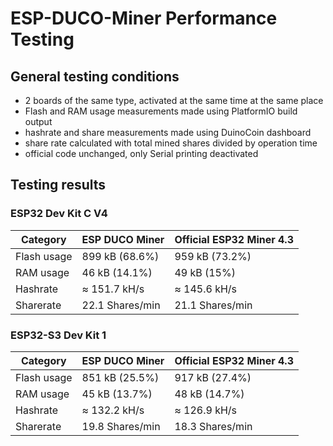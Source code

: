 # ESP-DUCO-Miner Performance Testing

## General testing conditions
- 2 boards of the same type, activated at the same time at the same place
- Flash and RAM usage measurements made using PlatformIO build output
- hashrate and share measurements made using DuinoCoin dashboard
- share rate calculated with total mined shares divided by operation time
- official code unchanged, only Serial printing deactivated

## Testing results

### ESP32 Dev Kit C V4

| Category | ESP DUCO Miner | Official ESP32 Miner 4.3 |
| --- | --- | --- |
| Flash usage | 899 kB (68.6%) | 959 kB (73.2%) |
| RAM usage | 46 kB (14.1%) | 49 kB (15%) |
| Hashrate | &asymp; 151.7 kH/s | &asymp; 145.6 kH/s |
| Sharerate | 22.1 Shares/min | 21.1 Shares/min |

### ESP32-S3 Dev Kit 1

| Category | ESP DUCO Miner | Official ESP32 Miner 4.3 |
| --- | --- | --- |
| Flash usage | 851 kB (25.5%) | 917 kB (27.4%) |
| RAM usage | 45 kB (13.7%) | 48 kB (14.7%) |
| Hashrate | &asymp; 132.2 kH/s | &asymp; 126.9 kH/s |
| Sharerate | 19.8 Shares/min | 18.3 Shares/min |